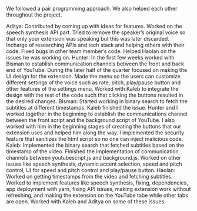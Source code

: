 We followed a pair programming approach. We also helped each other throughout the project. 

Aditya:
Contributed by coming up with ideas for features. Worked on the speech synthesis API part. Tried to remove the speaker’s original voice so that only your extension was speaking but this was later discarded. Incharge of researching APIs and tech stack and helping others with their code. Fixed bugs in other team member’s code. Helped Haolan on the issues he was working on.
Hunter: 
In the first few weeks worked with Bisman to establish communication channels between the front and back end of YouTube. During the later half of the quarter focused on making the UI design for the extension. Made the menu so the users can customize different settings of the voice such as rate, pitch, play/pause button and other features of the settings menu. Worked with Kaleb to integrate the design with the rest of the code such that clicking the buttons resulted in the desired changes. 
Bisman:
Started working in binary search to fetch the subtitles at different timestamps. Kaleb finished the issue. Hunter and I worked together in the beginning to establish the communications channel between the front script and the background script of YouTube. I also worked with him in the beginning stages of creating the buttons that our extension uses and helped him along the way. I implemented the security feature that sanitizes the html script so no one can inject malicious code. 
Kaleb: 
Implemented the binary search that fetched subtitles based on the timestamp of the video. Finished the implementation of communication channels between youtubescript.js and background.js. Worked on other issues like speech synthesis, dynamic accent selection, speed and pitch control, UI for speed and pitch control and play/pause button. 
Haolan:
Worked on getting timestamps from the video and fetching subtitles. Worked to implement features like speech synthesis, fixing, dependencies, app deployment with yarn, fixing API issues, making extension work without refreshing, and making the extension on the YouTube tabe while other tabs are open. Worked with Kaleb and Aditya on some of these issues. 


